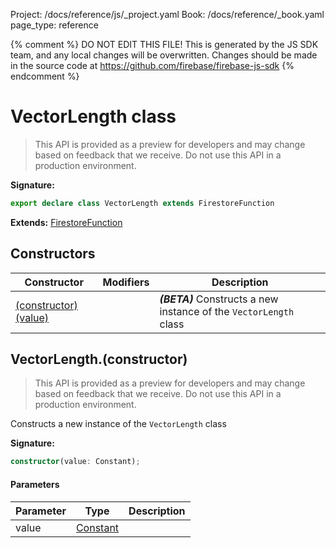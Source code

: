 Project: /docs/reference/js/_project.yaml
Book: /docs/reference/_book.yaml
page_type: reference

{% comment %}
DO NOT EDIT THIS FILE!
This is generated by the JS SDK team, and any local changes will be
overwritten. Changes should be made in the source code at
https://github.com/firebase/firebase-js-sdk
{% endcomment %}

# VectorLength class
> This API is provided as a preview for developers and may change based on feedback that we receive. Do not use this API in a production environment.
> 


<b>Signature:</b>

```typescript
export declare class VectorLength extends FirestoreFunction 
```
<b>Extends:</b> [FirestoreFunction](./firestore_lite.firestorefunction.md#firestorefunction_class)

## Constructors

|  Constructor | Modifiers | Description |
|  --- | --- | --- |
|  [(constructor)(value)](./firestore_lite.vectorlength.md#vectorlengthconstructor) |  | <b><i>(BETA)</i></b> Constructs a new instance of the <code>VectorLength</code> class |

## VectorLength.(constructor)

> This API is provided as a preview for developers and may change based on feedback that we receive. Do not use this API in a production environment.
> 

Constructs a new instance of the `VectorLength` class

<b>Signature:</b>

```typescript
constructor(value: Constant);
```

#### Parameters

|  Parameter | Type | Description |
|  --- | --- | --- |
|  value | [Constant](./firestore_lite.constant.md#constant_class) |  |

